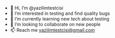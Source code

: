 - 👋 Hi, I’m @yazilimtestcisi
- 👀 I’m interested in testing and find quality bugs
- 🌱 I’m currently learning new tech about testing 
- 💞️ I’m looking to collaborate on new people
- 📫 Reach me yazilimtestcisi@gmail.com

<!---
yazilimtestcisi/yazilimtestcisi is a ✨ special ✨ repository because its `README.md` (this file) appears on your GitHub profile.
You can click the Preview link to take a look at your changes.
--->
